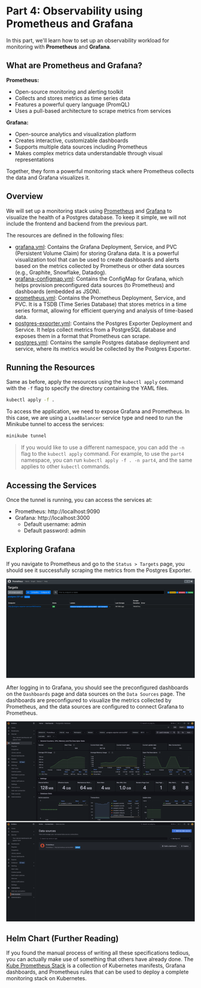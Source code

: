 # Part 4: Observability using Prometheus and Grafana

In this part, we'll learn how to set up an observability workload for monitoring with **Prometheus** and **Grafana**.

## What are Prometheus and Grafana?

**Prometheus:**
- Open-source monitoring and alerting toolkit
- Collects and stores metrics as time series data
- Features a powerful query language (PromQL)
- Uses a pull-based architecture to scrape metrics from services

**Grafana:**
- Open-source analytics and visualization platform
- Creates interactive, customizable dashboards
- Supports multiple data sources including Prometheus
- Makes complex metrics data understandable through visual representations

Together, they form a powerful monitoring stack where Prometheus collects the data and Grafana visualizes it.


## Overview

We will set up a monitoring stack using [Prometheus](https://github.com/prometheus/prometheus) and [Grafana](https://github.com/grafana/grafana) to visualize the health of a Postgres database. To keep it simple, we will not include the frontend and backend from the previous part.

The resources are defined in the following files:

- [grafana.yml](grafana.yml): Contains the Grafana Deployment, Service, and PVC (Persistent Volume Claim) for storing Grafana data. It is a powerful visualization tool that can be used to create dashboards and alerts based on the metrics collected by Prometheus or other data sources (e.g., Graphite, Snowflake, Datadog).
- [grafana-configmap.yml](grafana-configmap.yml): Contains the ConfigMap for Grafana, which helps provision preconfigured data sources (to Prometheus) and dashboards (embedded as JSON).
- [prometheus.yml](prometheus.yml): Contains the Prometheus Deployment, Service, and PVC. It is a TSDB (Time Series Database) that stores metrics in a time series format, allowing for efficient querying and analysis of time-based data.
- [postgres-exporter.yml](postgres-exporter.yml): Contains the Postgres Exporter Deployment and Service. It helps collect metrics from a PostgreSQL database and exposes them in a format that Prometheus can scrape.
- [postgres.yml](postgres.yml): Contains the sample Postgres database deployment and service, where its metrics would be collected by the Postgres Exporter.

## Running the Resources

Same as before, apply the resources using the `kubectl apply` command with the `-f` flag to specify the directory containing the YAML files.
   
```bash
kubectl apply -f .
```

To access the application, we need to expose Grafana and Prometheus. In this case, we are using a `LoadBalancer` service type and need to run the Minikube tunnel to access the services:

```bash
minikube tunnel
```

> If you would like to use a different namespace, you can add the `-n` flag to the `kubectl apply` command. For example, to use the `part4` namespace, you can run `kubectl apply -f . -n part4`, and the same applies to other `kubectl` commands.

## Accessing the Services

Once the tunnel is running, you can access the services at:

- Prometheus: http://localhost:9090
- Grafana: http://localhost:3000
  - Default username: admin
  - Default password: admin

## Exploring Grafana

If you navigate to Prometheus and go to the `Status > Targets` page, you should see it successfully scraping the metrics from the Postgres Exporter.

![Prometheus Targets](images/prometheus_targets.png)

After logging in to Grafana, you should see the preconfigured dashboards on the `Dashboards` page and data sources on the `Data Sources` page. The dashboards are preconfigured to visualize the metrics collected by Prometheus, and the data sources are configured to connect Grafana to Prometheus.

![Grafana Dashboards](images/grafana_dashboards.png)
![Grafana Data Sources](images/grafana_datasources.png)

## Helm Chart (Further Reading)

If you found the manual process of writing all these specifications tedious, you can actually make use of something that others have already done. The [Kube Prometheus Stack](https://artifacthub.io/packages/helm/prometheus-community/kube-prometheus-stack) is a collection of Kubernetes manifests, Grafana dashboards, and Prometheus rules that can be used to deploy a complete monitoring stack on Kubernetes.
